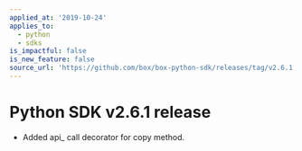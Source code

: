 ```yaml
---
applied_at: '2019-10-24'
applies_to:
  - python
  - sdks
is_impactful: false
is_new_feature: false
source_url: 'https://github.com/box/box-python-sdk/releases/tag/v2.6.1'
---
```


# Python SDK v2.6.1 release

- Added api_ call decorator for copy method.